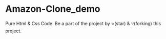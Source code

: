 # Amazon-Clone_demo
Pure Html &amp; Css Code.
Be a part of the project by ⭐️(star) & ⑂(forking) this project.
